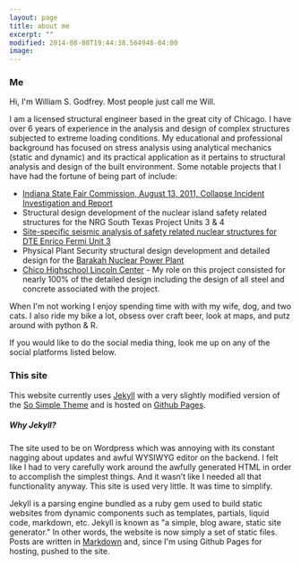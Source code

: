 ```yaml
---
layout: page
title: about me
excerpt: ""
modified: 2014-08-08T19:44:38.564948-04:00
image:
---
```


### Me

Hi, I'm William S. Godfrey. Most people just call me Will.

I am a licensed structural engineer based in the great city of Chicago. I have over 6 years of experience in the analysis and design of complex structures subjected to extreme loading conditions. My educational and professional background has focused on stress analysis using analytical mechanics (static and dynamic) and its practical application as it pertains to structural analysis and design of the built environment. Some notable projects that I have had the fortune of being part of include:  

 * [Indiana State Fair Commission, August 13, 2011, Collapse Incident Investigation and Report](http://www.thorntontomasetti.com/projects/indiana_state_fair_commission_collapse_incident/)
 * Structural design development of the nuclear island safety related structures for the NRG South Texas Project Units 3 & 4
 * [Site-specific seismic analysis of safety related nuclear structures for DTE Enrico Fermi Unit 3](http://www.sargentlundy.com/projects/enrico-fermi-u3-project/)
 * Physical Plant Security structural design development and detailed design for the [Barakah Nuclear Power Plant](https://en.wikipedia.org/wiki/Barakah_nuclear_power_plant)
 * [Chico Highschool Lincoln Center](http://www.skwarchitects.com/portfolio/education/chico-high-school-cafeteria-field-house) - My role on this project consisted for nearly 100% of the detailed design including the design of all steel and concrete associated with the project.

When I'm not working I enjoy spending time with with my wife, dog, and two cats. I also ride my bike a lot, obsess over craft beer, look at maps, and putz around with python & R.

If you would like to do the social media thing, look me up on any of the social platforms listed below.

### This site

This website currently uses [Jekyll](https://jekyllrb.com/) with a very slightly modified version of the [So Simple Theme](https://github.com/mmistakes/so-simple-theme) and is hosted on [Github Pages](https://pages.github.com/).

##### Why Jekyll?

The site used to be on Wordpress which was annoying with its constant nagging about updates and awful WYSIWYG editor on the backend. I felt like I had to very carefully work around the awfully generated HTML in order to accomplish the simplest things. And it wasn’t like I needed all that functionality anyway. This site is used very little. It was time to simplify.

Jekyll is a parsing engine bundled as a ruby gem used to build static websites from dynamic components such as templates, partials, liquid code, markdown, etc. Jekyll is known as "a simple, blog aware, static site generator." In other words, the website is now simply a set of static files. Posts are written in [Markdown](https://en.wikipedia.org/wiki/Markdown) and, since I'm using Github Pages for hosting, pushed to the site.
